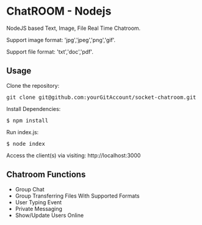 # ChatROOM - Nodejs
NodeJS based Text, Image, File Real Time Chatroom.

Support image format: 'jpg','jpeg','png','gif'.

Support file format: 'txt','doc','pdf'.

<h2>Usage</h2>

Clone the repository:
<pre>git clone git@github.com:yourGitAccount/socket-chatroom.git</pre>

Install Dependencies:
<pre>$ npm install</pre>

Run index.js:
<pre>$ node index</pre>

Access the client(s) via visiting: http://localhost:3000

<h2>Chatroom Functions</h2>

<ul>
  <li>Group Chat</li>
  <li>Group Transferring Files With Supported Formats</li>
  <li>User Typing Event</li>
  <li>Private Messaging</li>
  <li>Show/Update Users Online</li>
</ul>
